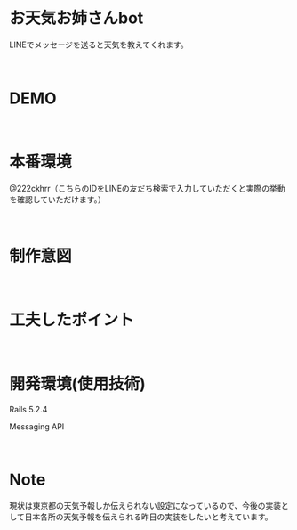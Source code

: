 # お天気お姉さんbot
 
LINEでメッセージを送ると天気を教えてくれます。

<br>
 
# DEMO

<br>
 

# 本番環境
 
@222ckhrr（こちらのIDをLINEの友だち検索で入力していただくと実際の挙動を確認していただけます。）

<br>
 
# 制作意図

<br>

 
# 工夫したポイント

<br>

 
# 開発環境(使用技術)

Rails 5.2.4

Messaging API
 
 <br>
 
# Note
 
現状は東京都の天気予報しか伝えられない設定になっているので、今後の実装として日本各所の天気予報を伝えられる昨日の実装をしたいと考えています。
